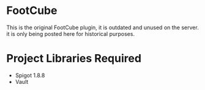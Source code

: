 # FootCube
This is the original FootCube plugin, it is outdated and unused on the server. it is only being posted here for historical purposes.

# Project Libraries Required
- Spigot 1.8.8
- Vault
